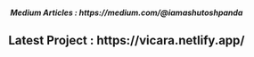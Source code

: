 <h5 align="center" >Medium Articles : https://medium.com/@iamashutoshpanda </h5>
<h2 align="center" >Latest Project  : https://vicara.netlify.app/ </h2>
